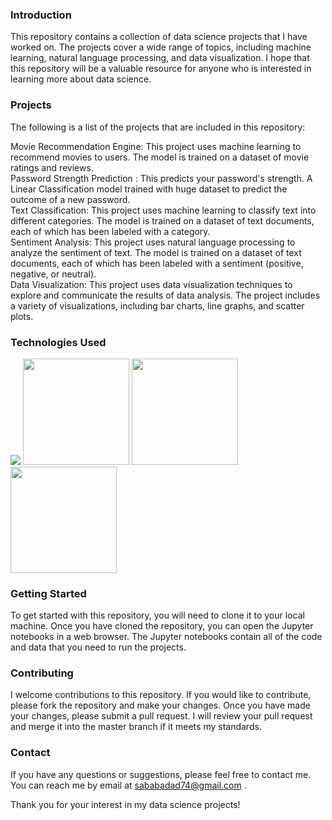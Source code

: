 ### Introduction

This repository contains a collection of data science projects that I have worked on. The projects cover a wide range of topics, including machine learning, natural language processing, and data visualization. I hope that this repository will be a valuable resource for anyone who is interested in learning more about data science.
### Projects
The following is a list of the projects that are included in this repository:

Movie Recommendation Engine: This project uses machine learning to recommend movies to users. The model is trained on a dataset of movie ratings and reviews. </br>
Password Strength Prediction : This predicts your password's strength. A Linear Classification model trained with huge dataset to predict the outcome of a new password.</br>
Text Classification: This project uses machine learning to classify text into different categories. The model is trained on a dataset of text documents, each of which has been labeled with a category.</br>
Sentiment Analysis: This project uses natural language processing to analyze the sentiment of text. The model is trained on a dataset of text documents, each of which has been labeled with a sentiment (positive, negative, or neutral).</br>
Data Visualization: This project uses data visualization techniques to explore and communicate the results of data analysis. The project includes a variety of visualizations, including bar charts, line graphs, and scatter plots.</br>

### Technologies Used  

![](https://forthebadge.com/images/badges/made-with-python.svg) 
<img target="_blank" src="https://raw.githubusercontent.com/scikit-learn/scikit-learn/main/doc/logos/scikit-learn-logo.png" width=170>
<img target="_blank" src="https://github.com/ditikrushna/End-to-End-Diabetes-Prediction-Application-Using-Machine-Learning/blob/master/Resource/numpy.png" width=170>
<img target="_blank" src="https://github.com/ditikrushna/End-to-End-Diabetes-Prediction-Application-Using-Machine-Learning/blob/master/Resource/pandas.jpeg" width=170>

### Getting Started
To get started with this repository, you will need to clone it to your local machine. Once you have cloned the repository, you can open the Jupyter notebooks in a web browser. The Jupyter notebooks contain all of the code and data that you need to run the projects.
### Contributing
I welcome contributions to this repository. If you would like to contribute, please fork the repository and make your changes. Once you have made your changes, please submit a pull request. I will review your pull request and merge it into the master branch if it meets my standards.
### Contact
If you have any questions or suggestions, please feel free to contact me. You can reach me by email at sababadad74@gmail.com .

Thank you for your interest in my data science projects!
